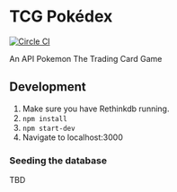 # TCG Pokédex
[![Circle CI](https://circleci.com/gh/tcg-pokedex/pokedex.svg?style=svg)](https://circleci.com/gh/tcg-pokedex/pokedex)

An API Pokemon The Trading Card Game

## Development

1. Make sure you have Rethinkdb running.
2. `npm install`
3. `npm start-dev`
4. Navigate to localhost:3000

### Seeding the database
TBD
